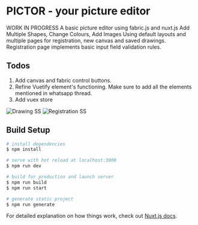# PICTOR - your picture editor

WORK IN PROGRESS
A basic picture editor using fabric.js and nuxt.js
Add Multiple Shapes, Change Colours, Add Images
Using default layouts and multiple pages for registration, new canvas and saved drawings.
Registration page implements basic input field validation rules.

## Todos

1. Add canvas and fabric control buttons.
2. Refine Vuetify element's functioning. Make sure to add all the elements mentioned in whatsapp thread.
3. Add vuex store

![Drawing SS](https://github.com/NandeeshG/PICTOR/blob/main/screenshots/ss_draw.png?raw=true)
![Registration SS](https://github.com/NandeeshG/PICTOR/blob/main/screenshots/ss_reg.png?raw=true)

## Build Setup

```bash
# install dependencies
$ npm install

# serve with hot reload at localhost:3000
$ npm run dev

# build for production and launch server
$ npm run build
$ npm run start

# generate static project
$ npm run generate
```

For detailed explanation on how things work, check out [Nuxt.js docs](https://nuxtjs.org).
